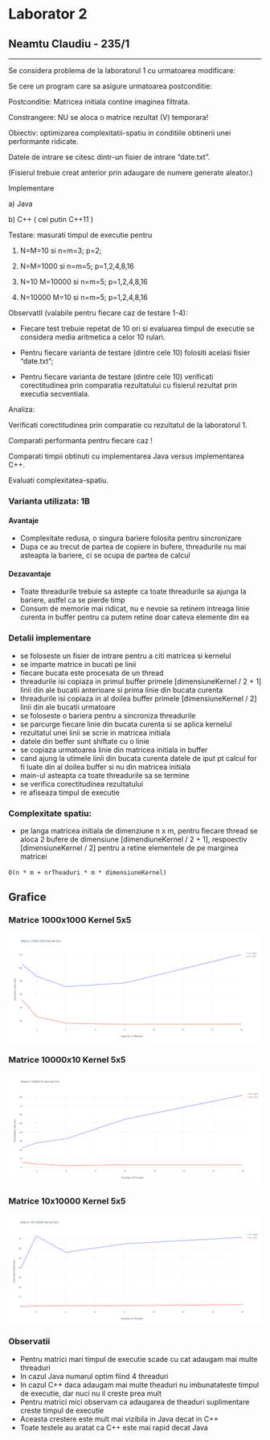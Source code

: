 # Laborator 2
## Neamtu Claudiu - 235/1

---

Se considera problema de la laboratorul 1 cu urmatoarea modificare:

Se cere un program care sa asigure urmatoarea postconditie:

Postconditie: Matricea initiala contine imaginea filtrata.

Constrangere: NU se aloca o matrice rezultat (V) temporara!

Obiectiv: optimizarea complexitatii-spatiu in conditiile obtinerii unei performante ridicate.

Datele de intrare se citesc dintr-un fisier de intrare “date.txt”.

(Fisierul trebuie creat anterior prin adaugare de numere generate aleator.)

Implementare

a) Java

b) C++ ( cel putin C++11 )

Testare: masurati timpul de executie pentru

1) N=M=10 si n=m=3; p=2;

2) N=M=1000 si n=m=5; p=1,2,4,8,16

3) N=10 M=10000 si n=m=5; p=1,2,4,8,16

4) N=10000 M=10 si n=m=5; p=1,2,4,8,16

ObservatII (valabile pentru fiecare caz de testare 1-4):

- Fiecare test trebuie repetat de 10 ori si evaluarea timpul de executie se considera media aritmetica a celor 10 rulari.

- Pentru fiecare varianta de testare (dintre cele 10) folositi acelasi fisier “date.txt”;

- Pentru fiecare varianta de testare (dintre cele 10) verificati corectitudinea prin comparatia rezultatului cu fisierul rezultat prin executia secventiala.

Analiza:

Verificati corectitudinea prin comparatie cu rezultatul de la laboratorul 1.

Comparati performanta pentru fiecare caz !

Comparati timpii obtinuti cu implementarea Java versus implementarea C++.

Evaluati complexitatea-spatiu.

### Varianta utilizata: 1B
#### Avantaje
- Complexitate redusa, o singura bariere folosita pentru sincronizare
- Dupa ce au trecut de partea de copiere in bufere, threadurile nu mai asteapta la bariere, ci se ocupa de partea de calcul

#### Dezavantaje
- Toate threadurile trebuie sa astepte ca toate threadurile sa ajunga la bariere, astfel ca se pierde timp
- Consum de memorie mai ridicat, nu e nevoie sa retinem intreaga linie curenta in buffer pentru ca putem retine doar cateva elemente din ea

### Detalii implementare
- se foloseste un fisier de intrare pentru a citi matricea si kernelul
- se imparte matrice in bucati pe linii
- fiecare bucata este procesata de un thread
- threadurile isi copiaza in primul buffer primele [dimensiuneKernel / 2 + 1] linii din ale bucatii anterioare si prima linie din bucata curenta
- threadurile isi copiaza in al doilea buffer primele [dimensiuneKernel / 2] linii din ale bucatii urmatoare
- se foloseste o bariera pentru a sincroniza threadurile
- se parcurge fiecare linie din bucata curenta si se aplica kernelul
- rezultatul unei linii se scrie in matricea initiala
- datele din beffer sunt shiftate cu o linie
- se copiaza urmatoarea linie din matricea initiala in buffer
- cand ajung la utimele linii din bucata curenta datele de iput pt calcul for fi luate din al doilea buffer si nu din matricea initiala
- main-ul asteapta ca toate threadurile sa se termine
- se verifica corectitudinea rezultatului
- re afiseaza timpul de executie

### Complexitate spatiu:
- pe langa matricea initiala de dimenziune n x m, pentru fiecare thread se aloca 2 bufere de dimensiune [dimendiuneKernel / 2 + 1], respoectiv [dimensiuneKernel / 2] pentru a retine elementele de pe marginea matricei 

`O(n * m + nrTheaduri * m * dimensiuneKernel)`


## Grafice

### Matrice 1000x1000 Kernel 5x5
![](docs/Screenshot_0.png)

### Matrice 10000x10 Kernel 5x5
![](docs/Screenshot_1.png)

### Matrice 10x10000 Kernel 5x5
![](docs/Screenshot_2.png)

### Observatii
- Pentru matrici mari timpul de executie scade cu cat adaugam mai multe threaduri
- In cazul Java numarul optim fiind 4 threaduri
- In cazul C++ daca adaugam mai multe theaduri nu imbunatateste timpul de executie, dar nuci nu il creste prea mult
- Pentru matrici mici observam ca adaugarea de theaduri suplimentare creste timpul de executie
- Aceasta crestere este mult mai vizibila in Java decat in C++
- Toate testele au aratat ca C++ este mai rapid decat Java
